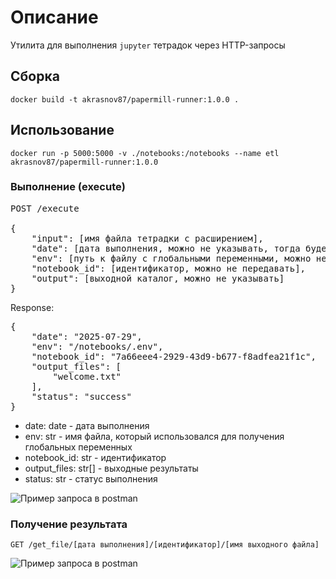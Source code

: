 # Описание

Утилита для выполнения `jupyter` тетрадок через HTTP-запросы

## Сборка

`docker build -t akrasnov87/papermill-runner:1.0.0 .`

## Использование
`docker run -p 5000:5000 -v ./notebooks:/notebooks --name etl akrasnov87/papermill-runner:1.0.0`

### Выполнение (execute)

<pre>
POST /execute

{
    "input": [имя файла тетрадки с расширением],
    "date": [дата выполнения, можно не указывать, тогда будет текущая],
    "env": [путь к файлу с глобальными переменными, можно не передавать],
    "notebook_id": [идентификатор, можно не передавать],
    "output": [выходной каталог, можно не указывать]
}
</pre>

Response:
<pre>
{
    "date": "2025-07-29",
    "env": "/notebooks/.env",
    "notebook_id": "7a66eee4-2929-43d9-b677-f8adfea21f1c",
    "output_files": [
        "welcome.txt"
    ],
    "status": "success"
}
</pre>

* date: date - дата выполнения
* env: str - имя файла, который использовался для получения глобальных переменных
* notebook_id: str - идентификатор
* output_files: str[] -  выходные результаты
* status: str - статус выполнения

![Пример запроса в postman](pics/pic1.png)

### Получение результата

`GET /get_file/[дата выполнения]/[идентификатор]/[имя выходного файла]`

![Пример запроса в postman](pics/pic2.png)